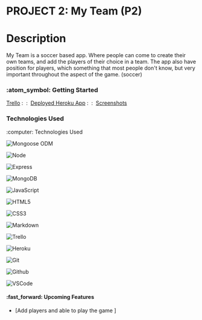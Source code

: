 # PROJECT 2: My Team (P2)
<h1>Description</h1>
<p>My Team is a soccer based app. Where people can come to create their own teams, and add the players of their choice in a team. The app also have position for players, which something that most people don't know, but very important throughout the aspect of the game. (soccer)</p>

<h3> :atom_symbol: Getting Started </h3>
<a href="https://trello.com/b/Om33YRGh/project2">Trello</a> :&nbsp :&nbsp
<a href="https://mysoccerteam.herokuapp.com/">Deployed Heroku App</a> :&nbsp :&nbsp
<a href="https://imgur.com/a/M18t2MV">Screenshots</a>
 
 
<br>
<h3>Technologies Used</h3>
:computer: Technologies Used

![Mongoose ODM](https://img.shields.io/badge/-Mongoose_ODM-333?style=flat&logo=mongodb)

![Node](https://img.shields.io/badge/-Node.js-333?style=flat&logo=node.js)

![Express](https://img.shields.io/badge/-Express-333?style=flat&logo=express)

![MongoDB](https://img.shields.io/badge/-MongoDB-333?style=flat&logo=mongodb)

![JavaScript](https://img.shields.io/badge/-JavaScript-333?style=flat&logo=javascript) 

![HTML5](https://img.shields.io/badge/-HTML5-333?style=flat&logo=html5)

![CSS3](https://img.shields.io/badge/-CSS-333?style=flat&logo=css3)

![Markdown](https://img.shields.io/badge/-Markdown-333?style=flat&logo=markdown)

![Trello](https://img.shields.io/badge/-Trello-333?style=flat&logo=trello) 

![Heroku](https://img.shields.io/badge/-Heroku-333?style=flat&logo=heroku)

![Git](https://img.shields.io/badge/-Git-333?style=flat&logo=git)

![Github](https://img.shields.io/badge/-GitHub-333?style=flat&logo=github)

![VSCode](https://img.shields.io/badge/-VS_Code-333?style=flat&logo=visualstudio) 
  
  
<h4>:fast_forward: Upcoming Features</h4>

- [Add players and able to play the game ]  



